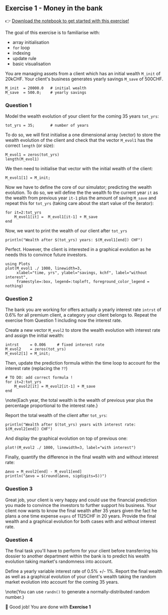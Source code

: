 <!--This file was generated, do not modify it.-->
## Exercise 1 - **Money in the bank**

👉 [Download the notebook to get started with this exercise!](https://github.com/eth-vaw-glaciology/course-101-0250-00/blob/main/exercise-notebooks/notebooks/lecture1_ex1.ipynb)

The goal of this exercise is to familiarise with:
- array initialisation
- `for` loop
- indexing
- update rule
- basic visualisation

You are managing assets from a client which has an initial wealth `M_init` of 20kCHF. Your client's business generates yearly savings `M_save` of 500CHF.

```julia:ex1
M_init  = 20000.0   # initial wealth
M_save  = 500.0;    # yearly savings
```

### Question 1

Model the wealth evolution of your client for the coming 35 years `tot_yrs`:

```julia:ex2
tot_yrs = 35;       # number of years
```

To do so, we will first initialise a one dimensional array (vector) to store the wealth evolution of the client and check that the vector `M_evol1` has the correct `length` (or size):

```julia:ex3
M_evol1 = zeros(tot_yrs)
length(M_evol1)
```

We then need to initialise that vector with the initial wealth of the client:

```julia:ex4
M_evol1[1] = M_init;
```

Now we have to define the core of our simulator; predicting the wealth evolution. To do so, we will define the the wealth fo the current year `it` as the wealth from previous year `it-1` plus the amount of saving `M_save` and repeat this for `tot_yrs` (taking care about the start value of the iterator):

```julia:ex5
for it=2:tot_yrs
    M_evol1[it] =  M_evol1[it-1] + M_save
end
```

Now, we want to print the wealth of our client after `tot_yrs`

```julia:ex6
println("Wealth after $(tot_yrs) years: $(M_evol1[end]) CHF")
```

Perfect. However, the client is interested in a graphical evolution as he needs this to convince future investors.

```julia:ex7
using Plots
plot(M_evol1 ./ 1000, linewidth=3,
     xlabel="time, yrs", ylabel="savings, kchf", label="without interest",
     framestyle=:box, legend=:topleft, foreground_color_legend = nothing)
```

### Question 2

The bank you are working for offers actually a yearly interest rate `intrst` of 0.6% for all premium client, a category your client belongs to. Repeat the exercise from Question 1 including now the interest rate.

Create a new vector `M_evol2` to store the wealth evolution with interest rate and assign the initial wealth:

```julia:ex8
intrst     = 0.006     # fixed interest rate
M_evol2    = zeros(tot_yrs)
M_evol2[1] = M_init;
```

Then, update the prediction formula within the time loop to account for the interest rate (replacing the `??`)

```julia:ex9
# TO DO: add correct formula !
for it=2:tot_yrs
    M_evol2[it] = M_evol2[it-1] + M_save
end
```

\note{Each year, the total wealth is the wealth of previous year plus the percentage proportional to the interest rate.}

Report the total wealth of the client after `tot_yrs`:

```julia:ex10
println("Wealth after $(tot_yrs) years with interest rate: $(M_evol2[end]) CHF")
```

And display the graphical evolution on top of previous one:

```julia:ex11
plot!(M_evol2 ./ 1000, linewidth=3, label="with interest")
```

Finally, quantify the difference in the final wealth with and without interest rate:

```julia:ex12
∆evo = M_evol2[end] - M_evol1[end]
println("∆evo = $(round(∆evo, sigdigits=5))")
```

### Question 3

Great job, your client is very happy and could use the financial prediction you made to convince the investors to further support his business. Your client now wants to know the final wealth after 35 years given the fact he plans a one time expense `expns` of 1125CHF in 20 years. Provide the final wealth and a graphical evolution for both cases with and without interest rate.

### Question 4

The final task you'll have to perform for your client before transferring his dossier to another department within the bank is to predict his wealth evolution taking market's randomness into account.

Define a yearly variable interest rate of 0.5% +/- 1%. Report the final wealth as well as a graphical evolution of your client's wealth taking the random market evolution into account for the coming 35 years.

\note{You can use `randn()` to generate a normally-distributed random number.}

🎉 Good job! You are done with **Exercise 1**


